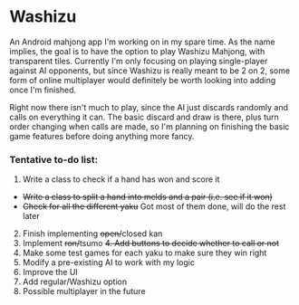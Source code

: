 # Washizu
An Android mahjong app I'm working on in my spare time. As the name implies, the goal is to have the option to play Washizu Mahjong, with transparent tiles. Currently I'm only focusing on playing single-player against AI opponents, but since Washizu is really meant to be 2 on 2, some form of online multiplayer would definitely be worth looking into adding once I'm finished.

Right now there isn't much to play, since the AI just discards randomly and calls on everything it can. The basic discard and draw is there, plus turn order changing when calls are made, so I'm planning on finishing the basic game features before doing anything more fancy.

### Tentative to-do list:

1. Write a class to check if a hand has won and score it
  * ~~Write a class to split a hand into melds and a pair (i.e. see if it won)~~
  * ~~Check for all the different yaku~~ Got most of them done, will do the rest later
2. Finish implementing ~~open/~~closed kan
3. Implement ~~ron/~~tsumo
~~4. Add buttons to decide whether to call or not~~
5. Make some test games for each yaku to make sure they win right
6. Modify a pre-existing AI to work with my logic
7. Improve the UI
8. Add regular/Washizu option
9. Possible multiplayer in the future
